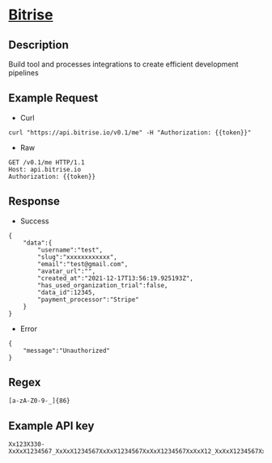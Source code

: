 # [Bitrise](https://api-docs.bitrise.io/)

## __Description__
Build tool and processes integrations to create efficient development pipelines

## __Example Request__
* Curl
```
curl "https://api.bitrise.io/v0.1/me" -H "Authorization: {{token}}"
```

* Raw
```
GET /v0.1/me HTTP/1.1
Host: api.bitrise.io
Authorization: {{token}}
```

## __Response__
* Success
```
{
    "data":{
        "username":"test",
        "slug":"xxxxxxxxxxxx",
        "email":"test@gmail.com",
        "avatar_url":"",
        "created_at":"2021-12-17T13:56:19.925193Z",
        "has_used_organization_trial":false,
        "data_id":12345,
        "payment_processor":"Stripe"
    }
}
```
* Error
```
{
    "message":"Unauthorized"
}
```
## __Regex__
```
[a-zA-Z0-9-_]{86}
```

## __Example API key__
```
Xx123X330-XxXxX1234567_XxXxX1234567XxXxX1234567XxXxX1234567XxXxX12_XxXxX1234567XxXxX1
```

